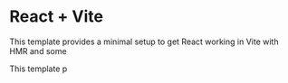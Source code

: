 # React + Vite

This template provides a minimal setup to get React working in Vite with HMR and some 

This template p